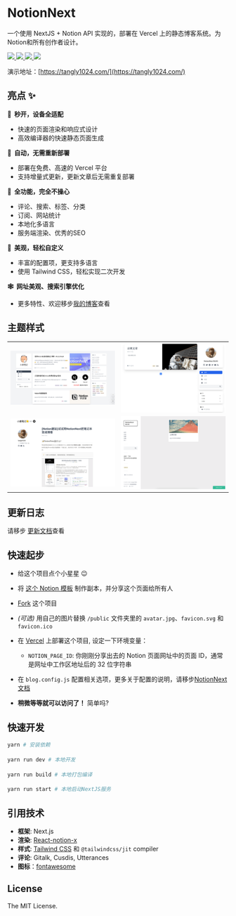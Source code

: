 # NotionNext

一个使用 NextJS + Notion API 实现的，部署在 Vercel 上的静态博客系统。为Notion和所有创作者设计。

<p>
  <a aria-label="GitHub commit activity" href="https://github.com/tangly1024/NotionNext/commits/main" title="GitHub commit activity">
    <img src="https://img.shields.io/github/commit-activity/m/tangly1024/NotionNext?style=for-the-badge"/>
  </a>
  <a aria-label="GitHub contributors" href="https://github.com/tangly1024/NotionNext/graphs/contributors" title="GitHub contributors">
    <img src="https://img.shields.io/github/contributors/tangly1024/NotionNext?color=orange&style=for-the-badge"/>
  </a>
  <a aria-label="Build status" href="#" title="Build status">
    <img src="https://img.shields.io/github/deployments/tangly1024/NotionNext/Production?logo=Vercel&style=for-the-badge"/>
  </a>
  <a aria-label="Powered by Vercel" href="https://vercel.com?utm_source=Craigary&utm_campaign=oss" title="Powered by Vercel">
    <img src="https://www.datocms-assets.com/31049/1618983297-powered-by-vercel.svg" height="28"/>
  </a>
</p>

演示地址：[https://tangly1024.com/](https://tangly1024.com/)

## 亮点 ✨

**🚀 &nbsp;秒开，设备全适配**

- 快速的页面渲染和响应式设计
- 高效编译器的快速静态页面生成

**🤖 &nbsp;自动，无需重新部署**

- 部署在免费、高速的 Vercel 平台
- 支持增量式更新，更新文章后无需重复部署

**🚙 &nbsp;全功能，完全不操心**

- 评论、搜索、标签、分类
- 订阅、网站统计
- 本地化多语言
- 服务端渲染、优秀的SEO

**🎨 &nbsp;美观，轻松自定义**

- 丰富的配置项，更支持多语言
- 使用 Tailwind CSS，轻松实现二次开发

**🕸 &nbsp;网址美观、搜索引擎优化**
- 更多特性、欢迎移步[我的博客](https://tangly1024.com/article/notion-next)查看

## 主题样式
|||
|--|--|
| ![Next Theme](/docs/theme-next.png) | ![Hexo Theme](/docs/theme-hexo.png) |
| ![Medium Theme](/docs/theme-medium.png) | ![Fukasawa Theme](/docs/theme-fukasawa.png) |

## 更新日志
请移步 [更新文档](https://docs.tangly1024.com/zh/changelog)查看

## 快速起步

- 给这个项目点个小星星 😉
- 将 [这个 Notion 模板](https://tanghh.notion.site/02ab3b8678004aa69e9e415905ef32a5) 制作副本，并分享这个页面给所有人
- [Fork](https://github.com/tangly1024/NotionNext/fork) 这个项目
- _(可选)_ 用自己的图片替换 `/public` 文件夹里的 `avatar.jpg`、`favicon.svg` 和 `favicon.ico`
- 在 [Vercel](https://vercel.com) 上部署这个项目, 设定一下环境变量：
  - `NOTION_PAGE_ID`: 你刚刚分享出去的 Notion 页面网址中的页面 ID，通常是网址中工作区地址后的 32 位字符串
- 在 `blog.config.js` 配置相关选项，更多关于配置的说明，请移步[NotionNext文档](https://docs.tangly1024.com/zh)

- **稍微等等就可以访问了！** 简单吗?


## 快速开发

```bash
yarn # 安装依赖

yarn run dev # 本地开发

yarn run build # 本地打包编译

yarn run start # 本地启动NextJS服务

```

## 引用技术

- **框架**: Next.js
- **渲染**: [React-notion-x](https://github.com/NotionX/react-notion-x)
- **样式**: [Tailwind CSS](https://www.tailwindcss.cn/) 和 `@tailwindcss/jit` compiler
- **评论**: Gitalk, Cusdis, Utterances
- **图标**：[fontawesome](https://fontawesome.com/v5.15/icons?d=gallery)

## License

The MIT License.

